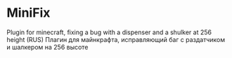 # MiniFix
Plugin for minecraft, fixing a bug with a dispenser and a shulker at 256 height (RUS) Плагин для майнкрафта, исправляющий баг с раздатчиком и шалкером на 256 высоте
